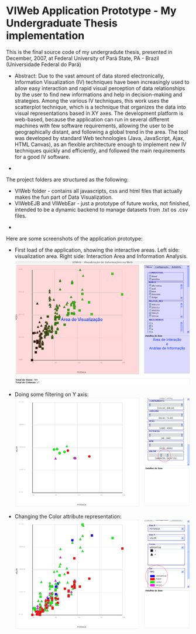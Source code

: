 # VIWeb Application Prototype - My Undergraduate Thesis implementation
This is the final source code of my undergradute thesis, presented in December, 2007, at Federal University of Pará State, PA - Brazil (Universidade Federal do Pará)

* Abstract:
Due to the vast amount of data stored electronically, Information
Visualization (IV) techniques have been increasingly used to allow easy interaction
and rapid visual perception of data relationships by the user to find new
informations and help in decision-making and strategies. Among the various IV
techniques, this work uses the scatterplot technique, which is a technique that
organizes the data into visual representations based in XY axes. The development
platform is web-based, because the application can run in several different
machines with few software requirements, allowing the user to be geographically
distant, and following a global trend in the area. The tool was developed by
standard Web technologies (Java, JavaScript, Ajax, HTML Canvas), as an flexible
architecture enough to implement new IV techniques quickly and efficiently, and
followed the main requirements for a good IV software.

-
The project folders are structured as the following:
* VIWeb folder - contains all javascripts, css and html files that actually makes the fun part of Data Visualization.
* VIWebEJB and VIWebEar - just a prototype of future works, not finished, intended to be a dynamic backend to manage datasets from .txt os .csv files.
-
Here are some screenshots of the application prototype:

* First load of the application, showing the interactive areas. 
Left side: visualization area. Right side: Interaction Area and Information Analysis.
![alt tag](https://github.com/leandro-almeida/undergraduate-thesis/blob/master/screenshots/fig_areasPrototipo.png)

* Doing some filtering on Y axis:
![alt tag](https://github.com/leandro-almeida/undergraduate-thesis/blob/master/screenshots/fig_filtroEixoY.png)

* Changing the Color attribute representation:
![alt tag](https://github.com/leandro-almeida/undergraduate-thesis/blob/master/screenshots/fig_mudancaCor.png)
